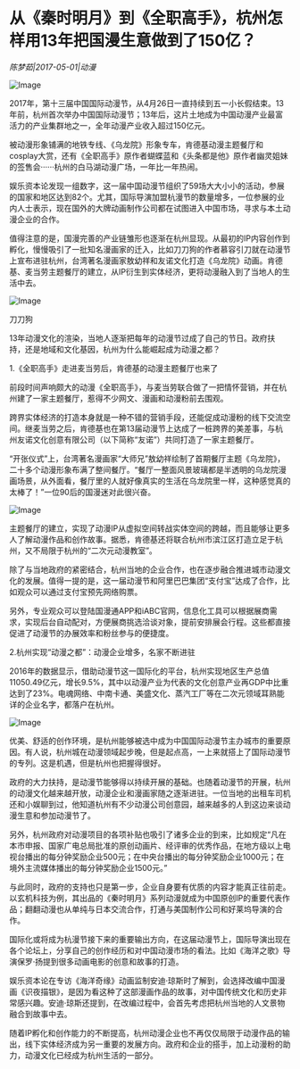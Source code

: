 # 从《秦时明月》到《全职高手》，杭州怎样用13年把国漫生意做到了150亿？

*陈梦茹|2017-05-01|动漫*

![Image](http://mmbiz.qpic.cn/mmbiz_png/jNZszpkibXxib7ExRO8JwH1CFtiaKgDnUO4MxibqrNtZZ7IEq4XgZEcMEGDQSfCCbIKlltqceV6lLEJugW4zrO86CA/640?wx_fmt=png&tp=webp&wxfrom=5&wx_lazy=1)

2017年，第十三届中国国际动漫节，从4月26日一直持续到五一小长假结束。13年前，杭州首次举办中国国际动漫节；13年后，这片土地成为中国动漫产业最富活力的产业集群地之一，全年动漫产业收入超过150亿元。

被动漫形象铺满的地铁专线、《乌龙院》形象专车，肯德基动漫主题餐厅和cosplay大赏，还有《全职高手》原作者蝴蝶蓝和《头条都是他》原作者幽灵姐妹的签售会······杭州的白马湖动漫广场，一年比一年热闹。

娱乐资本论发现一组数字，这一届中国动漫节组织了59场大大小小的活动，参展的国家和地区达到82个。尤其，国际导演加盟杭漫节的数量增多，一位参展的业内人士表示，现在国外的大牌动画制作公司都在试图进入中国市场，寻求与本土动漫企业的合作。

值得注意的是，国漫完善的产业链雏形也逐渐在杭州显现。从最初的IP内容创作到孵化，慢慢吸引了一批知名漫画家的迁入，比如刀刀狗的作者慕容引刀就在动漫节上宣布进驻杭州，台湾著名漫画家敖幼祥和友诺文化打造《乌龙院》动画。肯德基、麦当劳主题餐厅的建立，从IP衍生到实体经济，更将动漫融入到了当地人的生活中去。

![Image](http://mmbiz.qpic.cn/mmbiz_png/jNZszpkibXxib7ExRO8JwH1CFtiaKgDnUO4BibAeia4xqdde2QnMrBQqTYct8YtezCrG7wN1mw4KDd3bibEmovMvnung/640?wx_fmt=png&tp=webp&wxfrom=5&wx_lazy=1)

刀刀狗

13年动漫文化的渲染，当地人逐渐把每年的动漫节过成了自己的节日。政府扶持，还是地域和文化基因，杭州为什么能崛起成为动漫之都？

1.《全职高手》走进麦当劳后，肯德基的动漫主题餐厅也来了

前段时间声响颇大的动漫《全职高手》，与麦当劳联合做了一把情怀营销，并在杭州建了一家主题餐厅，惹得不少网文、漫画和动漫粉前去围观。

跨界实体经济的打造本身就是一种不错的营销手段，还能促成动漫粉的线下交流空间。继麦当劳之后，肯德基也在第13届动漫节上达成了一桩跨界的美差事，与杭州友诺文化创意有限公司（以下简称“友诺”）共同打造了一家主题餐厅。

“开张仪式”上，台湾著名漫画家“大师兄”敖幼祥绘制了首期餐厅主题《乌龙院》，二十多个动漫形象布满了整间餐厅。“餐厅一整面风景玻璃都是半透明的乌龙院漫画场景，从外面看，餐厅里的人就好像真实的生活在乌龙院里一样，这种感觉真的太棒了！”一位90后的国漫迷对此很兴奋。

![Image](http://mmbiz.qpic.cn/mmbiz_png/jNZszpkibXxib7ExRO8JwH1CFtiaKgDnUO4uz62epoLhlHKWMhdpMTobszbT4iaD3DoqgJGsy7CicgH5uebIib2awybA/640?wx_fmt=png&tp=webp&wxfrom=5&wx_lazy=1)

主题餐厅的建立，实现了动漫IP从虚拟空间转战实体空间的跨越，而且能够让更多人了解动漫作品和创作故事。据悉，肯德基还将联合杭州市滨江区打造立足于杭州，又不局限于杭州的“二次元动漫教室”。

除了与当地政府的紧密结合，杭州当地的企业合作，也在逐步融合推进城市动漫文化的发展。值得一提的是，这一届动漫节和阿里巴巴集团“支付宝”达成了合作，比如观众可以通过支付宝预先网络购票。

另外，专业观众可以登陆国漫通APP和iABC官网，信息化工具可以根据展商需求，实现后台自动配对，方便展商挑选洽谈对象，提前安排展会行程。这些都直接促进了动漫节的办展效率和粉丝参与的便捷度。

2.杭州实现“动漫之都”：动漫企业增多，名家不断进驻

2016年的数据显示，借助动漫节这一国际化的平台，杭州实现地区生产总值11050.49亿元，增长9.5%，其中以动漫产业为代表的文化创意产业再GDP中比重达到了23%。电魂网络、中南卡通、美盛文化、蒸汽工厂等在二次元领域耳熟能详的企业名字，都落户在杭州。

![Image](http://mmbiz.qpic.cn/mmbiz_png/jNZszpkibXxib7ExRO8JwH1CFtiaKgDnUO4hUYtDicibVIbiaGgCWfNYzVCrbIg8tfHv5IOg1m8bNwEjBgIAYTN0n6NA/640?wx_fmt=png&tp=webp&wxfrom=5&wx_lazy=1)

优美、舒适的创作环境，是杭州能够被选中成为中国国际动漫节主办城市的重要原因。有人说，杭州城在动漫领域起步晚，但是起点高，一上来就搭上了国际动漫节的专列。这是机遇，但是杭州也把握得很好。

政府的大力扶持，是动漫节能够得以持续开展的基础。也随着动漫节的开展，杭州的动漫文化越来越开放，动漫企业和漫画家随之逐渐进驻。一位当地的出租车司机还和小娱聊到过，他知道杭州有不少动漫公司创意园，越来越多的人到这边来谈动漫生意和参加动漫节了。

另外，杭州政府对动漫项目的各项补贴也吸引了诸多企业的到来，比如规定“凡在本市申报、国家广电总局批准的原创动画片、经评审的优秀作品，在地方级以上电视台播出的每分钟奖励企业500元；在中央台播出的每分钟奖励企业1000元；在境外主流媒体播出的每分钟奖励企业1500元。”

与此同时，政府的支持也只是第一步，企业自身要有优质的内容才能真正往前走。以玄机科技为例，其出品的《秦时明月》系列动漫就成为中国原创IP的重要代表作品；翻翻动漫也从单纯与日本交流合作，打通与美国制作公司和好莱坞导演的合作。

国际化或将成为杭漫节接下来的重要输出方向，在这届动漫节上，国际导演出现在各个论坛上，分享自己的创作经历和对中国动漫市场的看法。比如《海洋之歌》导演保罗·扬提到很多动画电影的创意和故事的打造。

娱乐资本论在专访《海洋奇缘》动画监制安迪·琼斯时了解到，会选择改编中国漫画《识夜描银》，是因为看这种了这部漫画作品的故事，对中国传统文化和历史非常感兴趣。安迪·琼斯还提到，在改编过程中，会首先考虑把杭州当地的人文景物融合到故事中去。

随着IP孵化和创作能力的不断提高，杭州动漫企业也不再仅仅局限于动漫作品的输出，线下实体经济成为另一重要的发展方向。政府和企业的搭手，加上动漫粉的助力，动漫文化已经成为杭州生活的一部分。

